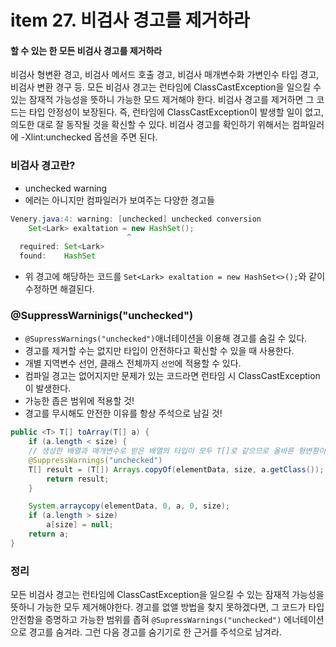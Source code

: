 # item 27. 비검사 경고를 제거하라
#### 할 수 있는 한 모든 비검사 경고를 제거하라
비검사 형변환 경고, 비검사 메서드 호출 경고, 비검사 매개변수화 가변인수 타입 경고, 비검사 변환 경구 등. 모든 비검사 경고는 런타임에 ClassCastException을 일으킬 수 있는 잠재적 가능성을 뜻하니 가능한 모드 제거해야 한다.
비검사 경고를 제거하면 그 코드는 타입 안정성이 보장된다. 즉, 런타임에 ClassCastException이 발생할 일이 없고, 의도한 대로 잘 동작될 것을 확신할 수 있다.
비검사 경고를 확인하기 위해서는 컴파일러에 -Xlint:unchecked 옵션을 주면 된다.

### 비검사 경고란?
- unchecked warning
- 에러는 아니지만 컴파일러가 보여주는 다양한 경고들
```java
Venery.java:4: warning: [unchecked] unchecked conversion
	Set<Lark> exaltation = new HashSet();
                          ^
  required: Set<Lark>
  found:    HashSet
```
- 위 경고에 해당하는 코드를 `Set<Lark> exaltation = new HashSet<>();`와 같이 수정하면 해결된다.

### @SuppressWarninigs("unchecked")
- `@SupressWarnings("unchecked")`애너테이션을 이용해 경고를 숨길 수 있다.
- 경고를 제거할 수는 없지만 타입이 안전하다고 확신할 수 있을 때 사용한다.
- 개별 지역변수 선언, 클래스 전체까지 `선언`에 적용할 수 있다.
- 컴파일 경고는 없어지지만 문제가 있는 코드라면 런타임 시 ClassCastException이 발생한다.
- 가능한 좁은 범위에 적용할 것!
- 경고를 무시해도 안전한 이유를 항상 주석으로 남길 것!

```java
public <T> T[] toArray(T[] a) {
    if (a.length < size) {
	// 생성한 배열과 매개변수로 받은 배열의 타입이 모두 T[]로 같으므로 올바른 형변환이다.
	@SuppressWarnings("unchecked")
	T[] result = (T[]) Arrays.copyOf(elementData, size, a.getClass());
        return result;
    }

    System.arraycopy(elementData, 0, a, 0, size);
    if (a.length > size)
        a[size] = null;
    return a;
}
```

### 정리
모든 비검사 경고는 런타임에 ClassCastException을 일으킬 수 있는 잠재적 가능성을 뜻하니 가능한 모두 제거해야한다. 경고를 없앨 방법을 찾지 못하겠다면, 그 코드가 타입 안전함을 증명하고 가능한 범위를 좁혀 `@SupressWarnings("unchecked")` 에너테이션으로 경고를 숨겨라. 그런 다음 경고를 숨기기로 한 근거를 주석으로 남겨라.